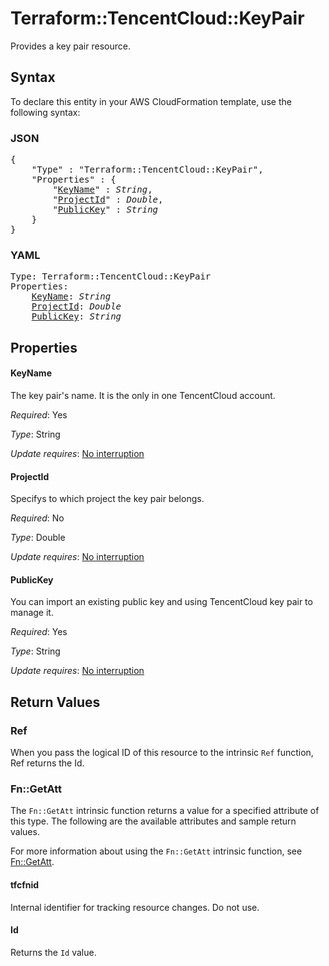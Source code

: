 # Terraform::TencentCloud::KeyPair

Provides a key pair resource.

## Syntax

To declare this entity in your AWS CloudFormation template, use the following syntax:

### JSON

<pre>
{
    "Type" : "Terraform::TencentCloud::KeyPair",
    "Properties" : {
        "<a href="#keyname" title="KeyName">KeyName</a>" : <i>String</i>,
        "<a href="#projectid" title="ProjectId">ProjectId</a>" : <i>Double</i>,
        "<a href="#publickey" title="PublicKey">PublicKey</a>" : <i>String</i>
    }
}
</pre>

### YAML

<pre>
Type: Terraform::TencentCloud::KeyPair
Properties:
    <a href="#keyname" title="KeyName">KeyName</a>: <i>String</i>
    <a href="#projectid" title="ProjectId">ProjectId</a>: <i>Double</i>
    <a href="#publickey" title="PublicKey">PublicKey</a>: <i>String</i>
</pre>

## Properties

#### KeyName

The key pair's name. It is the only in one TencentCloud account.

_Required_: Yes

_Type_: String

_Update requires_: [No interruption](https://docs.aws.amazon.com/AWSCloudFormation/latest/UserGuide/using-cfn-updating-stacks-update-behaviors.html#update-no-interrupt)

#### ProjectId

Specifys to which project the key pair belongs.

_Required_: No

_Type_: Double

_Update requires_: [No interruption](https://docs.aws.amazon.com/AWSCloudFormation/latest/UserGuide/using-cfn-updating-stacks-update-behaviors.html#update-no-interrupt)

#### PublicKey

You can import an existing public key and using TencentCloud key pair to manage it.

_Required_: Yes

_Type_: String

_Update requires_: [No interruption](https://docs.aws.amazon.com/AWSCloudFormation/latest/UserGuide/using-cfn-updating-stacks-update-behaviors.html#update-no-interrupt)

## Return Values

### Ref

When you pass the logical ID of this resource to the intrinsic `Ref` function, Ref returns the Id.

### Fn::GetAtt

The `Fn::GetAtt` intrinsic function returns a value for a specified attribute of this type. The following are the available attributes and sample return values.

For more information about using the `Fn::GetAtt` intrinsic function, see [Fn::GetAtt](https://docs.aws.amazon.com/AWSCloudFormation/latest/UserGuide/intrinsic-function-reference-getatt.html).

#### tfcfnid

Internal identifier for tracking resource changes. Do not use.

#### Id

Returns the <code>Id</code> value.

